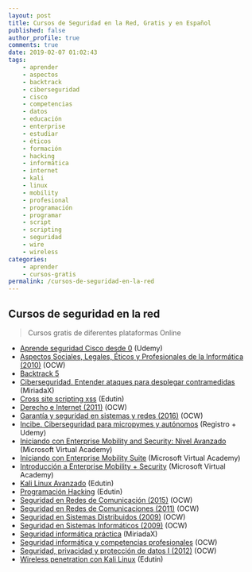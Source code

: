 ```yaml
---
layout: post
title: Cursos de Seguridad en la Red, Gratis y en Español
published: false
author_profile: true
comments: true
date: 2019-02-07 01:02:43
tags:
    - aprender
    - aspectos
    - backtrack
    - ciberseguridad
    - cisco
    - competencias
    - datos
    - educación
    - enterprise
    - estudiar
    - éticos
    - formación
    - hacking
    - informática
    - internet
    - kali
    - linux
    - mobility
    - profesional
    - programación
    - programar
    - script
    - scripting
    - seguridad
    - wire
    - wireless
categories:
    - aprender
    - cursos-gratis
permalink: /cursos-de-seguridad-en-la-red
---
```

## Cursos de seguridad en la red

> Cursos gratis de diferentes plataformas Online

  * [Aprende seguridad Cisco desde 0][1] (Udemy)
  * [Aspectos Sociales, Legales, Éticos y Profesionales de la Informática (2010)][2] (OCW)
  * [Backtrack 5][3]
  * [Ciberseguridad. Entender ataques para desplegar contramedidas][4] (MiriadaX)
  * [Cross site scripting xss][5] (Edutin)
  * [Derecho e Internet (2011)][6] (OCW)
  * [Garantía y seguridad en sistemas y redes (2016)][7] (OCW)
  * [Incibe. Ciberseguridad para micropymes y autónomos][8] (Registro + Udemy)
  * [Iniciando con Enterprise Mobility and Security: Nivel Avanzado][9] (Microsoft Virtual Academy)
  * [Iniciando con Enterprise Mobility Suite][10] (Microsoft Virtual Academy)
  * [Introducción a Enterprise Mobility + Security][11] (Microsoft Virtual Academy)
  * [Kali Linux Avanzado][12] (Edutin)
  * [Programación Hacking][13] (Edutin)
  * [Seguridad en Redes de Comunicación (2015)][14] (OCW)
  * [Seguridad en Redes de Comunicaciones (2011)][15] (OCW)
  * [Seguridad en Sistemas Distribuidos (2009)][16] (OCW)
  * [Seguridad en Sistemas Informáticos (2009)][17] (OCW)
  * [Seguridad informática práctica][18] (MiriadaX)
  * [Seguridad informática y competencias profesionales][19] (OCW)
  * [Seguridad, privacidad y protección de datos I (2012)][20] (OCW)
  * [Wireless penetration con Kali Linux][21] (Edutin)

 [1]: https://www.udemy.com/aprende-seguridad-cisco-desde-0
 [2]: http://ocw.uniovi.es/course/view.php?id=151
 [3]: https://edutin.com/curso-de-Backtrack-5-2044
 [4]: https://miriadax.net/web/ciberseguridad-entender-los-ataques-para-desplegar-contramedidas-2-edicion-
 [5]: https://edutin.com/curso-de-cross-site-scripting-3107
 [6]: http://ocw.uv.es/ciencias-sociales-y-juridicas/plant/Course_listing
 [7]: https://ocw.unican.es/course/view.php?id=16
 [8]: https://www.incibe.es/formacion/ciberseguridad-para-micropymes-y-autonomos
 [9]: https://mva.microsoft.com/es-es/training-courses/iniciando-con-enterprise-mobility-and-security-nivel-avanzado-17783
 [10]: https://mva.microsoft.com/es-es/training-courses/iniciando-con-enterprise-mobility-suite-16961
 [11]: https://mva.microsoft.com/es-es/training-courses/introduccin-a-enterprise-mobility-security-17101
 [12]: https://edutin.com/curso-de-kali-linux-avanzado-3758
 [13]: https://edutin.com/curso-de-hacking-3106
 [14]: https://ocw.unican.es/course/view.php?id=28
 [15]: http://ocw.bib.upct.es/course/view.php?id=102
 [16]: http://ocw.uc3m.es/ingenieria-informatica/seguridad-en-sistemas-distribuidos
 [17]: http://ocw.uv.es/ingenieria-y-arquitectura/seguridad/Course_listing
 [18]: https://miriadax.net/web/seguridad-informatica-practica
 [19]: https://ocw.uca.es/course/view.php?id=55
 [20]: http://ocw.uv.es/ciencias-sociales-y-juridicas/seguridad-privacidad-y-proteccion-de-datos-i/Course_listing
 [21]: https://edutin.com/curso-de-wireless-penetration-testing-con-kali-linux-3757